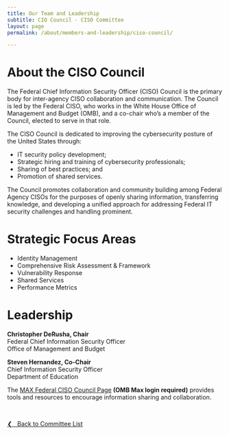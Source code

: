 ```yaml
---
title: Our Team and Leadership
subtitle: CIO Council - CISO Committee
layout: page
permalink: /about/members-and-leadership/ciso-council/

---
```

# About the CISO Council
The Federal Chief Information Security Officer (CISO) Council is the primary body for inter-agency CISO collaboration and communication. The Council is led by the Federal CISO, who works in the White House Office of Management and Budget (OMB), and a co-chair who’s a member of the Council, elected to serve in that role.

The CISO Council is dedicated to improving the cybersecurity posture of the United States through:
* IT security policy development;
* Strategic hiring and training of cybersecurity professionals;
* Sharing of best practices; and
* Promotion of shared services.

The Council promotes collaboration and community building among Federal Agency CISOs for the purposes of openly sharing information, transferring knowledge, and developing a unified approach for addressing Federal IT security challenges and handling prominent.

# Strategic Focus Areas
* Identity Management
* Comprehensive Risk Assessment & Framework
* Vulnerability Response
* Shared Services
* Performance Metrics

# Leadership
**Christopher DeRusha, Chair**<br/>
Federal Chief Information Security Officer<br/>
Office of Management and Budget<br/>


**Steven Hernandez, Co-Chair**<br/>
Chief Information Security Officer<br/>
Department  of Education

The [MAX Federal CISO Council Page](https://community.max.gov/display/Egov/Federal+CISO+Council) **(OMB Max login required)** provides tools and resources to encourage information sharing and collaboration.

&nbsp;

<a href="{{site.baseurl}}/about/members-and-leadership/#council-committees">&#10094; &nbsp; Back to Committee List</a><br>
